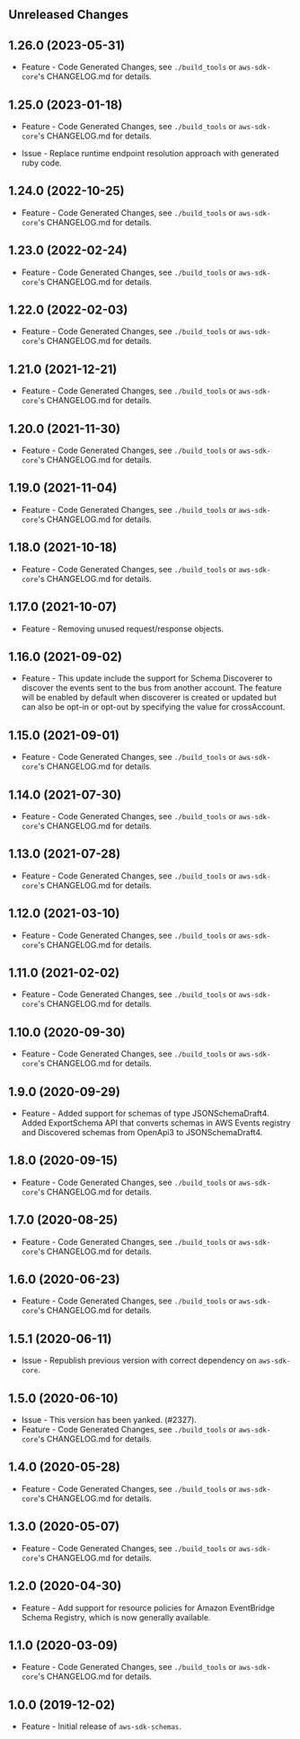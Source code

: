 Unreleased Changes
------------------

1.26.0 (2023-05-31)
------------------

* Feature - Code Generated Changes, see `./build_tools` or `aws-sdk-core`'s CHANGELOG.md for details.

1.25.0 (2023-01-18)
------------------

* Feature - Code Generated Changes, see `./build_tools` or `aws-sdk-core`'s CHANGELOG.md for details.

* Issue - Replace runtime endpoint resolution approach with generated ruby code.

1.24.0 (2022-10-25)
------------------

* Feature - Code Generated Changes, see `./build_tools` or `aws-sdk-core`'s CHANGELOG.md for details.

1.23.0 (2022-02-24)
------------------

* Feature - Code Generated Changes, see `./build_tools` or `aws-sdk-core`'s CHANGELOG.md for details.

1.22.0 (2022-02-03)
------------------

* Feature - Code Generated Changes, see `./build_tools` or `aws-sdk-core`'s CHANGELOG.md for details.

1.21.0 (2021-12-21)
------------------

* Feature - Code Generated Changes, see `./build_tools` or `aws-sdk-core`'s CHANGELOG.md for details.

1.20.0 (2021-11-30)
------------------

* Feature - Code Generated Changes, see `./build_tools` or `aws-sdk-core`'s CHANGELOG.md for details.

1.19.0 (2021-11-04)
------------------

* Feature - Code Generated Changes, see `./build_tools` or `aws-sdk-core`'s CHANGELOG.md for details.

1.18.0 (2021-10-18)
------------------

* Feature - Code Generated Changes, see `./build_tools` or `aws-sdk-core`'s CHANGELOG.md for details.

1.17.0 (2021-10-07)
------------------

* Feature - Removing unused request/response objects.

1.16.0 (2021-09-02)
------------------

* Feature - This update include the support for Schema Discoverer to discover the events sent to the bus from another account. The feature will be enabled by default when discoverer is created or updated but can also be opt-in or opt-out  by specifying the value for crossAccount.

1.15.0 (2021-09-01)
------------------

* Feature - Code Generated Changes, see `./build_tools` or `aws-sdk-core`'s CHANGELOG.md for details.

1.14.0 (2021-07-30)
------------------

* Feature - Code Generated Changes, see `./build_tools` or `aws-sdk-core`'s CHANGELOG.md for details.

1.13.0 (2021-07-28)
------------------

* Feature - Code Generated Changes, see `./build_tools` or `aws-sdk-core`'s CHANGELOG.md for details.

1.12.0 (2021-03-10)
------------------

* Feature - Code Generated Changes, see `./build_tools` or `aws-sdk-core`'s CHANGELOG.md for details.

1.11.0 (2021-02-02)
------------------

* Feature - Code Generated Changes, see `./build_tools` or `aws-sdk-core`'s CHANGELOG.md for details.

1.10.0 (2020-09-30)
------------------

* Feature - Code Generated Changes, see `./build_tools` or `aws-sdk-core`'s CHANGELOG.md for details.

1.9.0 (2020-09-29)
------------------

* Feature - Added support for schemas of type JSONSchemaDraft4. Added ExportSchema API that converts schemas in AWS Events registry and Discovered schemas from OpenApi3  to JSONSchemaDraft4.

1.8.0 (2020-09-15)
------------------

* Feature - Code Generated Changes, see `./build_tools` or `aws-sdk-core`'s CHANGELOG.md for details.

1.7.0 (2020-08-25)
------------------

* Feature - Code Generated Changes, see `./build_tools` or `aws-sdk-core`'s CHANGELOG.md for details.

1.6.0 (2020-06-23)
------------------

* Feature - Code Generated Changes, see `./build_tools` or `aws-sdk-core`'s CHANGELOG.md for details.

1.5.1 (2020-06-11)
------------------

* Issue - Republish previous version with correct dependency on `aws-sdk-core`.

1.5.0 (2020-06-10)
------------------

* Issue - This version has been yanked. (#2327).
* Feature - Code Generated Changes, see `./build_tools` or `aws-sdk-core`'s CHANGELOG.md for details.

1.4.0 (2020-05-28)
------------------

* Feature - Code Generated Changes, see `./build_tools` or `aws-sdk-core`'s CHANGELOG.md for details.

1.3.0 (2020-05-07)
------------------

* Feature - Code Generated Changes, see `./build_tools` or `aws-sdk-core`'s CHANGELOG.md for details.

1.2.0 (2020-04-30)
------------------

* Feature - Add support for resource policies for Amazon EventBridge Schema Registry, which is now generally available.

1.1.0 (2020-03-09)
------------------

* Feature - Code Generated Changes, see `./build_tools` or `aws-sdk-core`'s CHANGELOG.md for details.

1.0.0 (2019-12-02)
------------------

* Feature - Initial release of `aws-sdk-schemas`.
